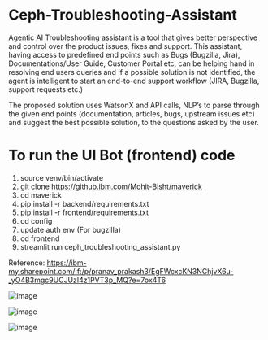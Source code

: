 # Ceph-Troubleshooting-Assistant
Agentic AI Troubleshooting assistant is a tool that gives better perspective and control over the product issues, fixes and support. This assistant, having access to predefined end points such as  Bugs (Bugzilla, Jira), Documentations/User Guide, Customer Portal etc, can be helping hand in resolving end users queries and If a possible solution is not identified, the agent is intelligent to start an end-to-end support workflow (JIRA, Bugzilla, support requests etc.) 

The proposed solution uses WatsonX and API calls, NLP’s to parse through the given end points (documentation, articles, bugs, upstream issues etc) and suggest the best possible solution, to the questions asked by the user.

# To run the UI Bot (frontend) code
1. source venv/bin/activate
2. git clone https://github.ibm.com/Mohit-Bisht/maverick
3. cd maverick
4. pip install -r backend/requirements.txt
5. pip install -r frontend/requirements.txt
6. cd config
7. update auth env (For bugzilla)
8. cd frontend
9. streamlit run ceph_troubleshooting_assistant.py

Reference: https://ibm-my.sharepoint.com/:f:/p/pranav_prakash3/EgFWcxcKN3NChjvX6u-_yO4B3mgc9UCJUzl4z1PVT3p_MQ?e=7ox4T6

![image](https://github.ibm.com/Mohit-Bisht/maverick/assets/420690/b2f0b6c9-cb5c-4d67-b023-81902cc74863)

![image](https://github.ibm.com/Mohit-Bisht/maverick/assets/420690/73832d26-592d-4bbc-ac28-c1007da09931)

![image](https://github.ibm.com/Mohit-Bisht/maverick/assets/420690/323fbb80-9f33-4be3-9f8e-c497a86e9fea)


